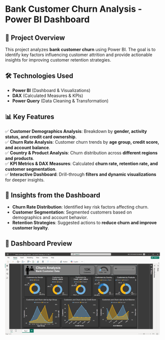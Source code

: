 # Bank Customer Churn Analysis - Power BI Dashboard

## 📌 Project Overview
This project analyzes **bank customer churn** using Power BI. The goal is to identify key factors influencing customer attrition and provide actionable insights for improving customer retention strategies.

## 🛠️ Technologies Used
- **Power BI** (Dashboard & Visualizations)
- **DAX** (Calculated Measures & KPIs)
- **Power Query** (Data Cleaning & Transformation)


## 📊 Key Features
✅ **Customer Demographics Analysis**: Breakdown by **gender, activity status, and credit card ownership**.  
✅ **Churn Rate Analysis**: Customer churn trends by **age group, credit score, and account balance**.  
✅ **Country & Product Analysis**: Churn distribution across **different regions and products**.  
✅ **KPI Metrics & DAX Measures**: Calculated **churn rate, retention rate, and customer segmentation**.  
✅ **Interactive Dashboard**: Drill-through **filters and dynamic visualizations** for deeper insights.  

## 📌 Insights from the Dashboard
- **Churn Rate Distribution**: Identified key risk factors affecting churn.
- **Customer Segmentation**: Segmented customers based on demographics and account behavior.
- **Retention Strategies**: Suggested actions to **reduce churn and improve customer loyalty**.


## 📸 Dashboard Preview

![image alt](https://github.com/Shohanur97/Portfolio/blob/main/Churn%20Analysis/Bank%20Customer%20Churn%20Analysis%20-%20Power%20BI%20Dashboard/Bank%20customer%20churn%20analysis.png)


